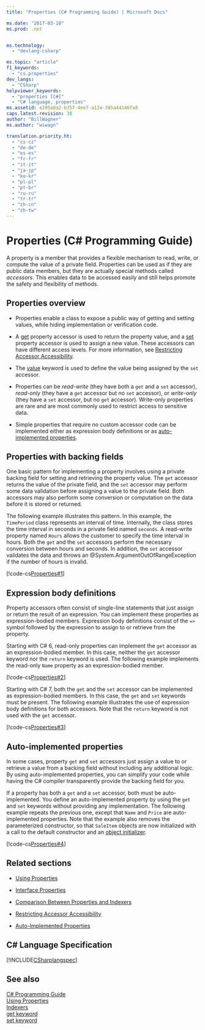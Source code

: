 ```yaml
---
title: "Properties (C# Programming Guide) | Microsoft Docs"

ms.date: "2017-03-10"
ms.prod: .net


ms.technology: 
  - "devlang-csharp"

ms.topic: "article"
f1_keywords: 
  - "cs.properties"
dev_langs: 
  - "CSharp"
helpviewer_keywords: 
  - "properties [C#]"
  - "C# language, properties"
ms.assetid: e295a8a2-b357-4ee7-a12e-385a44146fa8
caps.latest.revision: 38
author: "BillWagner"
ms.author: "wiwagn"

translation.priority.ht: 
  - "cs-cz"
  - "de-de"
  - "es-es"
  - "fr-fr"
  - "it-it"
  - "ja-jp"
  - "ko-kr"
  - "pl-pl"
  - "pt-br"
  - "ru-ru"
  - "tr-tr"
  - "zh-cn"
  - "zh-tw"
---
```

# Properties (C# Programming Guide)

A property is a member that provides a flexible mechanism to read, write, or compute the value of a private field. Properties can be used as if they are public data members, but they are actually special methods called *accessors*. This enables data to be accessed easily and still helps promote the safety and flexibility of methods.  

## Properties overview  
  
- Properties enable a class to expose a public way of getting and setting values, while hiding implementation or verification code.  
  
- A [get](../../../csharp/language-reference/keywords/get.md) property accessor is used to return the property value, and a [set](../../../csharp/language-reference/keywords/set.md) property accessor is used to assign a new value. These accessors can have different access levels. For more information, see [Restricting Accessor Accessibility](../../../csharp/programming-guide/classes-and-structs/restricting-accessor-accessibility.md).  
  
- The [value](../../../csharp/language-reference/keywords/value.md) keyword is used to define the value being assigned by the `set` accessor.  
- Properties can be *read-write* (they have both a `get` and a `set` accessor), *read-only* (they have a `get` accessor but no `set` accessor), or *write-only* (they have a `set` accessor, but no `get` accessor). Write-only properties are rare and are most commonly used to restrict access to sensitive data.

- Simple properties that require no custom accessor code can be implemented either as expression body definitions or as [auto-implemented properties](../../../csharp/programming-guide/classes-and-structs/auto-implemented-properties.md).
 
## Properties with backing fields

One basic pattern for implementing a property involves using a private backing field for setting and retrieving the property value. The `get` accessor returns the value of the private field, and the `set` accessor may perform some data validation before assigning a value to the private field. Both accessors may also perform some conversion or computation on the data before it is stored or returned.

The following example illustrates this pattern. In this example, the `TimePeriod` class represents an interval of time. Internally, the class stores the time interval in seconds in a private field named `seconds`. A read-write property named `Hours` allows the customer to specify the time interval in hours. Both the `get` and the `set` accessors perform the necessary conversion between hours and seconds. In addition, the `set` accessor validates the data and throws an @System.ArgumentOutOfRangeException if the number of hours is invalid. 
   
 [!code-cs[Properties#1](../../../../samples/snippets/csharp/programming-guide/classes-and-structs/properties-1.cs)]  
  
## Expression body definitions  

 Property accessors often consist of single-line statements that just assign or return the result of an expression. You can implement these properties as expression-bodied members. Expression body definitions consist of the `=>` symbol followed by the expression to assign to or retrieve from the property.

 Starting with C# 6, read-only properties can implement the `get` accessor as an expression-bodied member. In this case, neither the `get` accessor keyword nor the `return` keyword is used. The following example implements the read-only `Name` property as an expression-bodied member.

 [!code-cs[Properties#2](../../../../samples/snippets/csharp/programming-guide/classes-and-structs/properties-2.cs)]  

 Starting with C# 7, both the `get` and the `set` accessor can be implemented as expression-bodied members. In this case, the `get` and `set` keywords must be present. The following example illustrates the use of expression body definitions for both accessors. Note that the `return` keyword is not used with the `get` accessor.
 
  [!code-cs[Properties#3](../../../../samples/snippets/csharp/programming-guide/classes-and-structs/properties-3.cs)]  

## Auto-implemented properties

In some cases, property `get` and `set` accessors just assign a value to or retrieve a value from a backing field without including any additional logic. By using auto-implemented properties, you can simplify your code while having the C# compiler transparently provide the backing field for you. 

If a property has both a `get` and a `set` accessor, both must be auto-implemented. You define an auto-implemented property by using the `get` and `set` keywords without providing any implementation. The following example repeats the previous one, except that `Name` and `Price` are auto-implemented properties. Note that the example also removes the parameterized constructor, so that `SaleItem` objects are now initialized with a call to the default constructor and an [object initializer](object-and-collection-initializers.md).

  [!code-cs[Properties#4](../../../../samples/snippets/csharp/programming-guide/classes-and-structs/properties-4.cs)]  

## Related sections  
  
-   [Using Properties](../../../csharp/programming-guide/classes-and-structs/using-properties.md)  
  
-   [Interface Properties](../../../csharp/programming-guide/classes-and-structs/interface-properties.md)  
  
-   [Comparison Between Properties and Indexers](../../../csharp/programming-guide/indexers/comparison-between-properties-and-indexers.md)  
  
-   [Restricting Accessor Accessibility](../../../csharp/programming-guide/classes-and-structs/restricting-accessor-accessibility.md)  
  
-   [Auto-Implemented Properties](../../../csharp/programming-guide/classes-and-structs/auto-implemented-properties.md)  
  
## C# Language Specification  
 [!INCLUDE[CSharplangspec](~/includes/csharplangspec-md.md)]  
  
## See also
 [C# Programming Guide](../../../csharp/programming-guide/index.md)   
 [Using Properties](../../../csharp/programming-guide/classes-and-structs/using-properties.md)   
 [Indexers](../../../csharp/programming-guide/indexers/index.md)   
 [get keyword](../../../csharp/language-reference/keywords/get.md)    
 [set keyword](../../../csharp/language-reference/keywords/set.md)    
